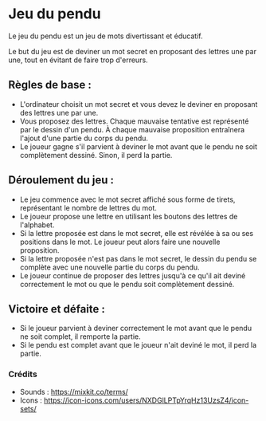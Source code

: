# Jeu du pendu 

Le jeu du pendu est un jeu de mots divertissant et éducatif.

Le but du jeu est de deviner un mot secret en proposant des lettres une par une, tout en évitant de faire trop d'erreurs.

## Règles de base :

- L'ordinateur choisit un mot secret et vous devez le deviner en proposant des lettres une par une.
- Vous proposez des lettres. Chaque mauvaise tentative est représenté par le dessin d'un pendu. À chaque mauvaise proposition entraînera l'ajout d'une partie du corps du pendu.
- Le joueur gagne s'il parvient à deviner le mot avant que le pendu ne soit complètement dessiné. Sinon, il perd la partie.


## Déroulement du jeu :

- Le jeu commence avec le mot secret affiché sous forme de tirets, représentant le nombre de lettres du mot.
- Le joueur propose une lettre en utilisant les boutons des lettres de l'alphabet.
- Si la lettre proposée est dans le mot secret, elle est révélée à sa ou ses positions dans le mot. Le joueur peut alors faire une nouvelle proposition.
- Si la lettre proposée n'est pas dans le mot secret, le dessin du pendu se complète avec une nouvelle partie du corps du pendu.
- Le joueur continue de proposer des lettres jusqu'à ce qu'il ait deviné correctement le mot ou que le pendu soit complètement dessiné.

## Victoire et défaite :

- Si le joueur parvient à deviner correctement le mot avant que le pendu ne soit complet, il remporte la partie.
- Si le pendu est complet avant que le joueur n'ait deviné le mot, il perd la partie.


### Crédits

- Sounds : https://mixkit.co/terms/
- Icons : https://icon-icons.com/users/NXDGlLPTpYrqHz13UzsZ4/icon-sets/